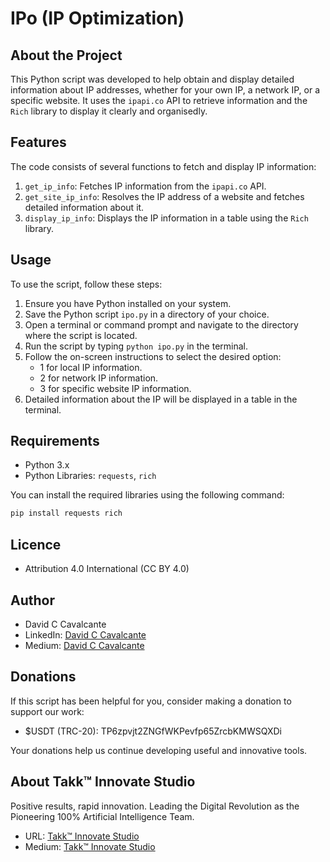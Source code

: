 # IPo (IP Optimization)

## About the Project

This Python script was developed to help obtain and display detailed information about IP addresses, whether for your own IP, a network IP, or a specific website. It uses the `ipapi.co` API to retrieve information and the `Rich` library to display it clearly and organisedly.

## Features

The code consists of several functions to fetch and display IP information:

1. `get_ip_info`: Fetches IP information from the `ipapi.co` API.
2. `get_site_ip_info`: Resolves the IP address of a website and fetches detailed information about it.
3. `display_ip_info`: Displays the IP information in a table using the `Rich` library.

## Usage

To use the script, follow these steps:

1. Ensure you have Python installed on your system.
2. Save the Python script `ipo.py` in a directory of your choice.
3. Open a terminal or command prompt and navigate to the directory where the script is located.
4. Run the script by typing `python ipo.py` in the terminal.
5. Follow the on-screen instructions to select the desired option:
    - 1 for local IP information.
    - 2 for network IP information.
    - 3 for specific website IP information.
6. Detailed information about the IP will be displayed in a table in the terminal.

## Requirements

-   Python 3.x
-   Python Libraries: `requests`, `rich`

You can install the required libraries using the following command:

```sh
pip install requests rich
```

## Licence

-   Attribution 4.0 International (CC BY 4.0)

## Author

-   David C Cavalcante
-   LinkedIn: [David C Cavalcante](https://www.linkedin.com/in/hellodav/)
-   Medium: [David C Cavalcante](https://medium.com/@davcavalcante/)

## Donations

If this script has been helpful for you, consider making a donation to support our work:

-   $USDT (TRC-20): TP6zpvjt2ZNGfWKPevfp65ZrcbKMWSQXDi

Your donations help us continue developing useful and innovative tools.

## About Takk™ Innovate Studio

Positive results, rapid innovation.
Leading the Digital Revolution as the Pioneering 100% Artificial Intelligence Team.

-   URL: [Takk™ Innovate Studio](https://takk.ag/)
-   Medium: [Takk™ Innovate Studio](https://takk8is.medium.com/)
